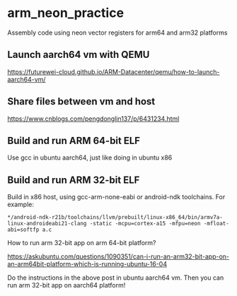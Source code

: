# arm_neon_practice
Assembly code using neon vector registers for arm64 and arm32 platforms

## Launch aarch64 vm with QEMU

https://futurewei-cloud.github.io/ARM-Datacenter/qemu/how-to-launch-aarch64-vm/

## Share files between vm and host

https://www.cnblogs.com/pengdonglin137/p/6431234.html

## Build and run ARM 64-bit ELF

Use gcc in ubuntu aarch64, just like doing in ubuntu x86

## Build and run ARM 32-bit ELF

Build  in x86 host, using gcc-arm-none-eabi or android-ndk toolchains. For example:

```
*/android-ndk-r21b/toolchains/llvm/prebuilt/linux-x86_64/bin/armv7a-linux-androideabi21-clang -static -mcpu=cortex-a15 -mfpu=neon -mfloat-abi=softfp a.c
```

How to run arm 32-bit  app on arm 64-bit platform?

https://askubuntu.com/questions/1090351/can-i-run-an-arm32-bit-app-on-an-arm64bit-platform-which-is-running-ubuntu-16-04

Do the instructions in the above post in ubuntu aarch64 vm. Then you can run arm 32-bit app on aarch64 platform! 

 

